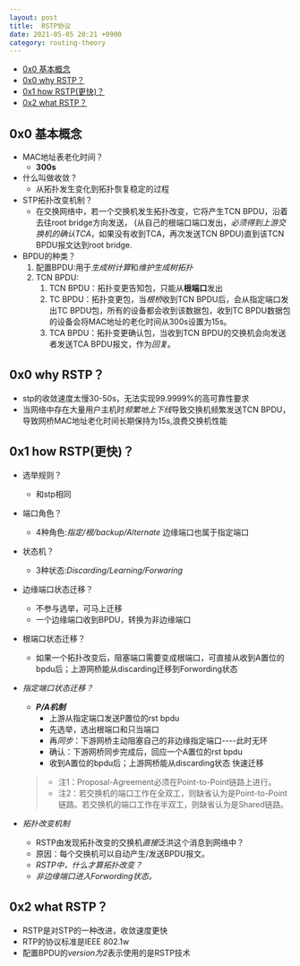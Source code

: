 ```yaml
---
layout: post
title:  RSTP协议
date: 2021-05-05 20:21 +0900
category: routing-theory
---
```

<!-- TOC -->

- [0x0 基本概念](#0x0-基本概念)
- [0x0 why RSTP？](#0x0-why-rstp)
- [0x1 how RSTP(更快)？](#0x1-how-rstp更快)
- [0x2 what RSTP？](#0x2-what-rstp)

<!-- /TOC -->
## 0x0 基本概念

- MAC地址表老化时间？
  - **300s**
- 什么叫做收敛？
  - 从拓扑发生变化到拓扑恢复稳定的过程
-  STP拓扑改变机制？
     - 在交换网络中，若一个交换机发生拓扑改变，它将产生TCN BPDU，沿着去往root bridge方向发送， (从自己的根端口端口发出，*必须得到上游交换机的确认TCA*，如果没有收到TCA，再次发送TCN BPDU)直到该TCN BPDU报文达到root bridge.
- BPDU的种类？
  1. 配置BPDU:用于*生成树计算*和*维护生成树拓扑*
  2. TCN BPDU:
     1. TCN BPDU：拓扑变更告知包，只能从**根端口**发出
     2. TC BPDU：拓扑变更包，当*根桥*收到TCN BPDU后，会从指定端口发出TC BPDU包，所有的设备都会收到该数据包，收到TC BPDU数据包的设备会将MAC地址的老化时间从300s设置为15s。
     3. TCA BPDU：拓扑变更确认包，当收到TCN BPDU的交换机会向发送者发送TCA BPDU报文，作为*回复*。

## 0x0 why RSTP？

- stp的收敛速度太慢30-50s，无法实现99.9999%的高可靠性要求
- 当网络中存在大量用户主机时*频繁地上下线*导致交换机频繁发送TCN BPDU，导致网桥MAC地址老化时间长期保持为15s,浪费交换机性能

## 0x1 how RSTP(更快)？

- 选举规则？
  - 和stp相同
- 端口角色？
  - 4种角色:*指定/根/backup/Alternate* 边缘端口也属于指定端口
- 状态机？
  - 3种状态:*Discarding/Learning/Forwaring*
- 边缘端口状态迁移？
  - 不参与选举，可马上迁移
  - 一个边缘端口收到BPDU，转换为非边缘端口
- 根端口状态迁移？
  - 如果一个拓扑改变后，阻塞端口需要变成根端口，可直接从收到A置位的bpdu后；上游网桥能从discarding迁移到Forwording状态
- *指定端口状态迁移？*
  - ***P/A机制***
    - 上游从指定端口发送P置位的rst bpdu
    - 先选举，选出根端口和只当端口
    - 再*同步*：下游网桥主动阻塞自己的非边缘指定端口----此时无环
    - 确认：下游网桥同步完成后，回应一个A置位的rst bpdu
    - 收到A置位的bpdu后；上游网桥能从discarding状态 快速迁移
  >- 注1：Proposal-Agreement必须在Point-to-Point链路上进行。
  >- 注2：若交换机的端口工作在全双工，则缺省认为是Point-to-Point链路。若交换机的端口工作在半双工，则缺省认为是Shared链路。

- *拓扑改变机制*
  - RSTP由发现拓扑改变的交换机*直接*泛洪这个消息到网络中？
  - 原因：每个交换机可以自动产生/发送BPDU报文。
  - *RSTP中，什么才算拓扑改变？*
  - *非边缘端口进入Forwording状态。*

## 0x2 what RSTP？

- RSTP是对STP的一种改进，收敛速度更快
- RTP的协议标准是IEEE 802.1w
- 配置BPDU的*version为2*表示使用的是RSTP技术

